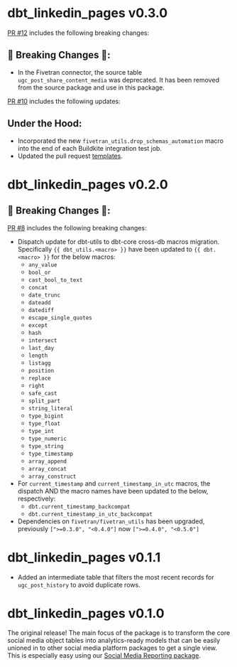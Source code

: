 # dbt_linkedin_pages v0.3.0
[PR #12](https://github.com/fivetran/dbt_linkedin_pages/pull/12) includes the following breaking changes:
## 🚨 Breaking Changes 🚨:
- In the Fivetran connector, the source table `ugc_post_share_content_media` was deprecated. It has been removed from the source package and use in this package.  

[PR #10](https://github.com/fivetran/dbt_linkedin_pages/pull/10) includes the following updates:
## Under the Hood:
- Incorporated the new `fivetran_utils.drop_schemas_automation` macro into the end of each Buildkite integration test job.
- Updated the pull request [templates](/.github).

# dbt_linkedin_pages v0.2.0

## 🚨 Breaking Changes 🚨:
[PR #8](https://github.com/fivetran/dbt_linkedin_pages/pull/8) includes the following breaking changes:
- Dispatch update for dbt-utils to dbt-core cross-db macros migration. Specifically `{{ dbt_utils.<macro> }}` have been updated to `{{ dbt.<macro> }}` for the below macros:
    - `any_value`
    - `bool_or`
    - `cast_bool_to_text`
    - `concat`
    - `date_trunc`
    - `dateadd`
    - `datediff`
    - `escape_single_quotes`
    - `except`
    - `hash`
    - `intersect`
    - `last_day`
    - `length`
    - `listagg`
    - `position`
    - `replace`
    - `right`
    - `safe_cast`
    - `split_part`
    - `string_literal`
    - `type_bigint`
    - `type_float`
    - `type_int`
    - `type_numeric`
    - `type_string`
    - `type_timestamp`
    - `array_append`
    - `array_concat`
    - `array_construct`
- For `current_timestamp` and `current_timestamp_in_utc` macros, the dispatch AND the macro names have been updated to the below, respectively:
    - `dbt.current_timestamp_backcompat`
    - `dbt.current_timestamp_in_utc_backcompat`
- Dependencies on `fivetran/fivetran_utils` has been upgraded, previously `[">=0.3.0", "<0.4.0"]` now `[">=0.4.0", "<0.5.0"]`

# dbt_linkedin_pages v0.1.1
- Added an intermediate table that filters the most recent records for `ugc_post_history` to avoid duplicate rows.

# dbt_linkedin_pages v0.1.0

The original release! The main focus of the package is to transform the core social media object tables into analytics-ready models that can be easily unioned in to other social media platform packages to get a single view. This is especially easy using our [Social Media Reporting package](https://github.com/fivetran/dbt_social_media_reporting).
